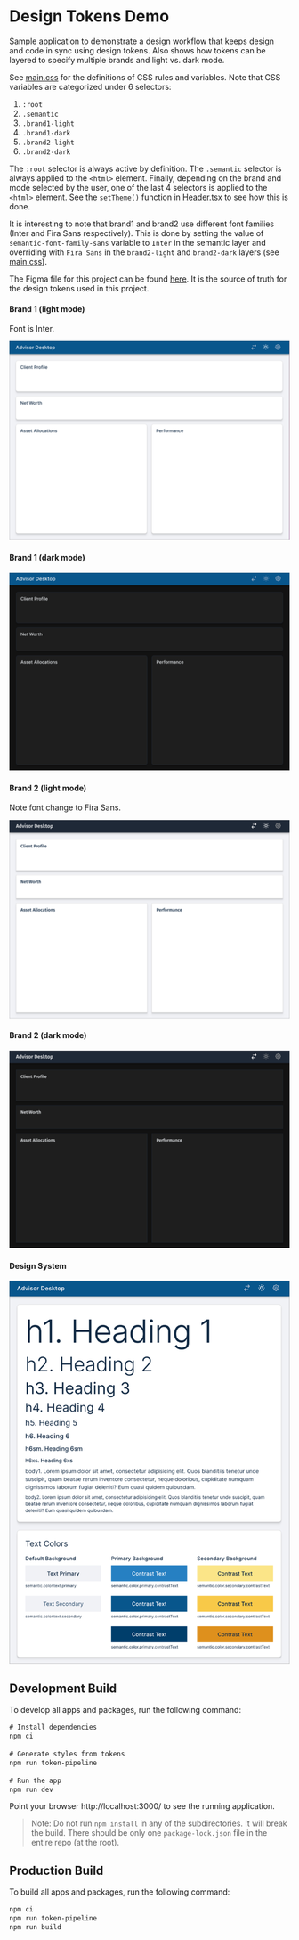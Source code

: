 # Design Tokens Demo

Sample application to demonstrate a design workflow that keeps design and code
in sync using design tokens. Also shows how tokens can be layered to specify
multiple brands and light vs. dark mode.

See [main.css](apps/advisor-desktop-css/src/main.css) for the definitions of CSS
rules and variables. Note that CSS variables are categorized under 6 selectors:

1. `:root`
2. `.semantic`
3. `.brand1-light`
4. `.brand1-dark`
5. `.brand2-light`
6. `.brand2-dark`

The `:root` selector is always active by definition. The `.semantic` selector is
always applied to the `<html>` element. Finally, depending on the brand and mode
selected by the user, one of the last 4 selectors is applied to the `<html>`
element. See the `setTheme()` function in
[Header.tsx](apps/advisor-desktop-css/src/components/Header.tsx) to see how this
is done.

It is interesting to note that brand1 and brand2 use different font families
(Inter and Fira Sans respectively). This is done by setting the value of
`semantic-font-family-sans` variable to `Inter` in the semantic layer and
overriding with `Fira Sans` in the `brand2-light` and `brand2-dark` layers (see
[main.css](apps/advisor-desktop-css/src/main.css)).

The Figma file for this project can be found
[here](https://www.figma.com/community/file/1087643130213620036). It is the
source of truth for the design tokens used in this project.

#### Brand 1 (light mode)

Font is Inter.

![Screenshot](assets/brand1-light.png)

#### Brand 1 (dark mode)

![Screenshot](assets/brand1-dark.png)

#### Brand 2 (light mode)

Note font change to Fira Sans.

![Screenshot](assets/brand2-light.png)

#### Brand 2 (dark mode)

![Screenshot](assets/brand2-dark.png)

#### Design System

![Screenshot](assets/design-system.png)

## Development Build

To develop all apps and packages, run the following command:

```
# Install dependencies
npm ci

# Generate styles from tokens
npm run token-pipeline

# Run the app
npm run dev
```

Point your browser http://localhost:3000/ to see the running application.

> Note: Do not run `npm install` in any of the subdirectories. It will break the
> build. There should be only one `package-lock.json` file in the entire repo
> (at the root).

## Production Build

To build all apps and packages, run the following command:

```
npm ci
npm run token-pipeline
npm run build
```
